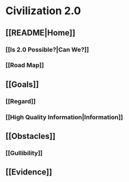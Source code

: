 # Civilization 2.0

## [[README|Home]]  
### [[Is 2.0 Possible?|Can We?]]  
### [[Road Map]]  
## [[Goals]]  
### [[Regard]]  
### [[High Quality Information|Information]]  
## [[Obstacles]]  
### [[Gullibility]]  
## [[Evidence]]  
